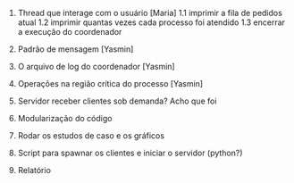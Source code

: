 1. Thread que interage com o usuário [Maria]
	1.1  imprimir a fila de pedidos atual
	1.2  imprimir quantas vezes cada processo foi atendido
	1.3  encerrar a execução do coordenador

2. Padrão de mensagem [Yasmin] 
3. O arquivo de log do coordenador [Yasmin]
4. Operações na região crítica do processo [Yasmin]
	
5. Servidor receber clientes sob demanda? Acho que foi

6. Modularização do código
7. Rodar os estudos de caso e os gráficos
8. Script para spawnar os clientes e iniciar o servidor (python?)
9. Relatório